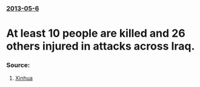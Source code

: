 ### [2013-05-6](/news/2013/05/6/index.md)

# At least 10 people are killed and 26 others injured in attacks across Iraq. 




### Source:

1. [Xinhua](http://news.xinhuanet.com/english/world/2013-05/07/c_124671222.htm)
